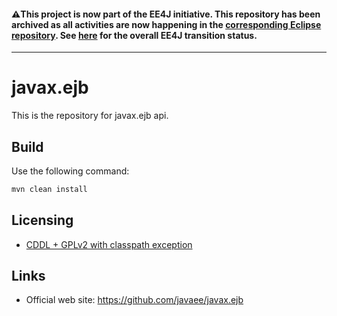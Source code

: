 #### :warning:This project is now part of the EE4J initiative. This repository has been archived as all activities are now happening in the [corresponding Eclipse repository](https://github.com/eclipse-ee4j/ejb-api). See [here](https://www.eclipse.org/ee4j/status.php) for the overall EE4J transition status.
 
---

# javax.ejb

This is the repository for javax.ejb api.

## Build

Use the following command:
```bash 
mvn clean install
```

## Licensing

- [CDDL + GPLv2 with classpath exception](https://oss.oracle.com/licenses/CDDL+GPL-1.1)

## Links

- Official web site: https://github.com/javaee/javax.ejb


